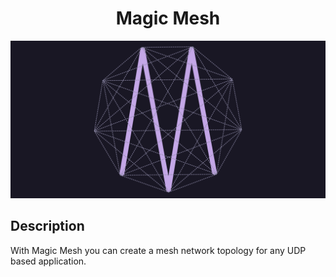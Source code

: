 <h1 align="center">Magic Mesh</h1>

![Magic Mesh](banner.png)

## Description

With Magic Mesh you can create a mesh network topology for any UDP based application.
